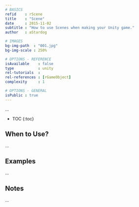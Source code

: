 ```yaml
---
# BASICS
refid    : rScene
title    : "Scene"
date     : 2015-11-02
subtitle : "How to use Scenes when making your Unity game."
author   : aStardog

# IMAGES
bg-img-path  : "001.jpg"
bg-img-scale : 250%

# OPTIONS - REFERENCE
isAvailable    : false
type           : unity
rel-tutorials  : 
rel-references : [rGameObject]
complexity     : 1

# OPTIONS - GENERAL
isPublic : true
---
```

...

* TOC
{:toc}

## When to Use?

...

## Examples

...

## Notes

...